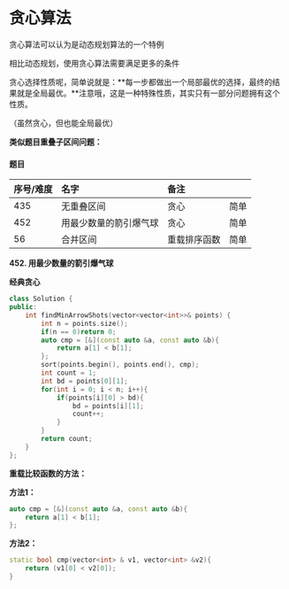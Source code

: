 # 贪心算法

贪心算法可以认为是动态规划算法的一个特例

相比动态规划，使用贪心算法需要满足更多的条件

贪心选择性质呢，简单说就是：**每一步都做出一个局部最优的选择，最终的结果就是全局最优。**注意哦，这是一种特殊性质，其实只有一部分问题拥有这个性质。

（虽然贪心，但也能全局最优）

**类似题目重叠子区间问题：**

#### 题目

| 序号/难度 | 名字 | 备注 |  |
| :--- | :--- | :--- | :--- |
| 435 | 无重叠区间 | 贪心 | 简单 |
| 452 | 用最少数量的箭引爆气球 | 贪心 | 简单 |
| 56 | 合并区间 | 重载排序函数 | 简单 |

**452. 用最少数量的箭引爆气球**

**经典贪心**

```cpp
class Solution {
public:
    int findMinArrowShots(vector<vector<int>>& points) {
        int n = points.size();
        if(n == 0)return 0;
        auto cmp = [&](const auto &a, const auto &b){
            return a[1] < b[1];
        };
        sort(points.begin(), points.end(), cmp);
        int count = 1;
        int bd = points[0][1];
        for(int i = 0; i < n; i++){
            if(points[i][0] > bd){
                bd = points[i][1];
                count++;
            }
        }
        return count;
    }
};
```

**重载比较函数的方法：**

**方法1：**

```cpp
auto cmp = [&](const auto &a, const auto &b){
    return a[1] < b[1];
};
```

**方法2：**

```cpp
static bool cmp(vector<int> & v1, vector<int> &v2){
    return (v1[0] < v2[0]);
}
```

